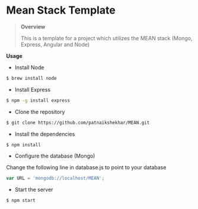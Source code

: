 # Mean Stack Template

> **Overview**
>
> This is a template for a project which utilizes the MEAN stack (Mongo, Express, Angular and Node)

**Usage**

* Install Node
```bash
$ brew install node
```
* Install Express
```bash
$ npm -g install express
```
* Clone the repository
```bash
$ git clone https://github.com/patnaikshekhar/MEAN.git
```
* Install the dependencies
```bash
$ npm install
```
* Configure the database (Mongo)

Change the following line in database.js to point to your database

```javascript
var URL = 'mongodb://localhost/MEAN';
```
* Start the server
```bash
$ npm start
```
